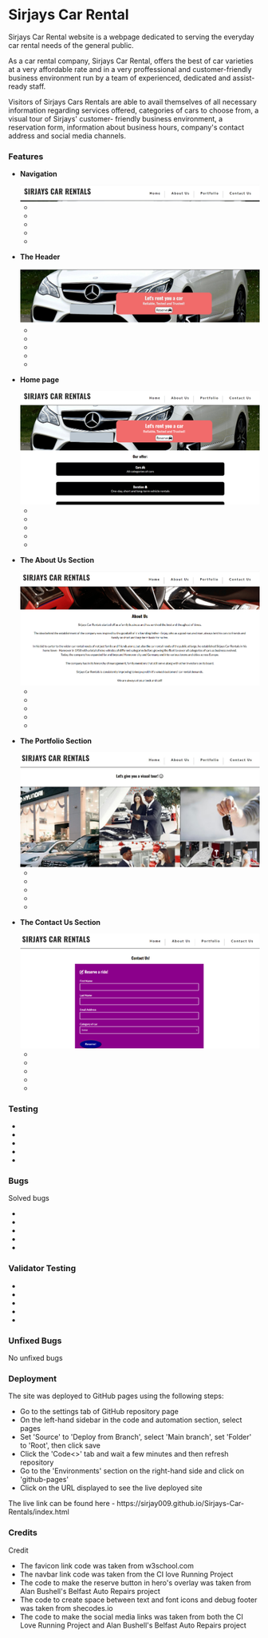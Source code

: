 <h1>Sirjays Car Rental</h1>

<p>Sirjays Car Rental website is a webpage dedicated to serving the everyday car rental needs of the general public.
</p>
<p>As a car rental company, Sirjays Car Rental, offers the best of car varieties at a very affordable rate and in a very proffessional and customer-friendly business environment run by a team of experienced, dedicated and assist-ready staff.</p>

<p>Visitors of Sirjays Cars Rentals are able to avail themselves of all necessary information regarding services offered, categories of cars to choose from, a visual tour of Sirjays' customer- friendly business environment, a reservation form, information about business hours, company's contact address and social media channels.</p>

<h3>Features</h3>

<ul>
<li>
<p><strong>Navigation</strong></p>
<img src="assets/images/jpeg-optimizer_Navigation.PNG" alt="Screen shot of the 'Navigation section' of Sirjays Car Rental project">
<ul>
<li></li>
<li></li>
<li></li>
<li></li>
<li></li>
</ul>
</li>

<li>
<p><strong>The Header</strong></p>
<img src="assets/images/jpeg-optimizer_Header1.jpg" alt="Screen shot of the 'Header' of Sirjays Car Rental project">
<ul>
<li></li>
<li></li>
<li></li>
<li></li>
<li></li>
</ul>
</li>

<li>
<p><strong>Home page</strong></p>
<img src="assets/images/jpeg-optimizer_Home.PNG" alt="Screen shot of the 'Home page' of Sirjays Car Rental project">
<ul>
<li></li>
<li></li>
<li></li>
<li></li>
<li></li>
</ul>
</li>

<li>
<p><strong>The About Us Section</strong></p>
<img src="assets/images/jpeg-optimizer_AboutUs.PNG" alt="Screen shot of the 'About Us section' of Sirjays Car Rental project">
<ul>
<li></li>
<li></li>
<li></li>
<li></li>
<li></li>
</ul>
</li>

<li>
<p><strong>The Portfolio Section</strong></p>
<img src="assets/images/jpeg-optimizer_Portfolio1.jpg" alt="Screen shot of the 'Portfolio section' of Sirjays Car Rental project">
<ul>
<li></li>
<li></li>
<li></li>
<li></li>
<li></li>
</ul>
</li>


<li>
<p><strong>The Contact Us Section</strong></p>
<img src="assets/images/jpeg-optimizer_ContactUs.PNG" alt="Screen shot of the 'Contact Us section' of Sirjays Car Rental project">
<ul>
<li></li>
<li></li>
<li></li>
<li></li>
<li></li>
</ul>
</li>
</ul>

<h3>Testing</h3>
<ul>
<li></li>
<li></li>
<li></li>
<li></li>
<li></li>
</ul>

<h3>Bugs</h3>
<p>Solved bugs</p>
<ul>
<li></li>
<li></li>
<li></li>
<li></li>
<li></li>
</ul>

<h3>Validator Testing</h3>
<ul>
<li></li>
<li></li>
<li></li>
<li></li>
<li></li>
</ul>

<h3>Unfixed Bugs</h3>
<p>No unfixed bugs</p>

<h3>Deployment</h3>
<p>The site was deployed to GitHub pages using the following steps:</p>
<ul>
<li>Go to the settings tab of GitHub repository page</li>
<li>On the left-hand sidebar in the code and automation section, select pages</li>
<li>Set 'Source' to 'Deploy from Branch', select 'Main branch', set 'Folder' to 'Root', then click save</li>
<li>Click the 'Code<>' tab and wait a few minutes and then refresh repository</li>
<li>Go to the 'Environments' section on the right-hand side and click on 'github-pages'</li>
<li>Click on the URL displayed to see the live deployed site</li>
</ul>
<p>The live link can be found here - https://sirjay009.github.io/Sirjays-Car-Rentals/index.html</p>

<h3>Credits</h3>
<p>Credit</p>
<ul>
<li>The favicon link code was taken from w3school.com</li>
<li>The navbar link code was taken from the CI love Running Project</li>
<li>The code to make the reserve button in hero's overlay was taken from Alan Bushell's Belfast Auto Repairs project</li>
<li>The code to create space between text and font icons and debug footer was taken from shecodes.io</li>
<li>The code to make the social media links was taken from both the CI Love Running Project and Alan Bushell's Belfast Auto Repairs project</li>
</ul>

